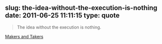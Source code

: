 slug: the-idea-without-the-execution-is-nothing
date: 2011-06-25 11:11:15
type: quote
---

> The idea without the execution is nothing.

[Makers and Takers](http://mattgemmell.com/2011/05/23/makers-and-takers?utm_source=feedburner&utm_medium=feed&utm_campaign=Feed%3A+mattgemmell%2Frss2+%28Matt+Legend+Gemmell+-+RSS2%29)
